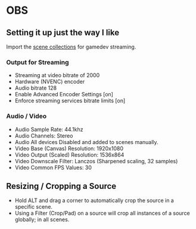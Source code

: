 # OBS

## Setting it up just the way I like

Import the [scene collections](../config/obs_gamedev_scenes.json) for gamedev streaming.

### Output for Streaming

- Streaming at video bitrate of 2000
- Hardware (NVENC) encoder
- Audio bitrate 128
- Enable Advanced Encoder Settings [on]
- Enforce streaming services bitrate limits [on]

### Audio / Video

- Audio Sample Rate: 44.1khz
- Audio Channels: Stereo
- Audio All devices Disabled and added to scenes manually.
- Video Base (Canvas) Resolution: 1920x1080
- Video Output (Scaled) Resolution: 1536x864
- Video Downscale Filter: Lanczos (Sharpened scaling, 32 samples)
- Video Common FPS Values: 30

## Resizing / Cropping a Source

- Hold ALT and drag a corner to automatically crop the source in a specific scene.
- Using a Filter (Crop/Pad) on a source will crop all instances of a source globally; in all scenes.
